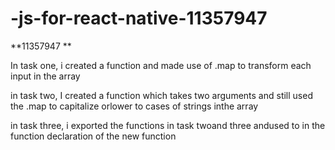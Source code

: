 # -js-for-react-native-11357947

**11357947 **

In task one, i created a function and made use of .map to transform each input in the array 

in task two, I created a function which takes two arguments and still used the .map to capitalize orlower to cases of strings inthe array 

in task three, i exported the functions in task twoand three andused to in the function declaration of the new function